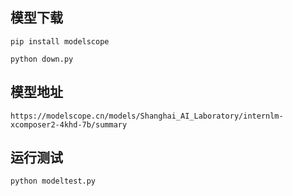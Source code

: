 ## 模型下载
```pip install modelscope```

```python down.py```
## 模型地址
```https://modelscope.cn/models/Shanghai_AI_Laboratory/internlm-xcomposer2-4khd-7b/summary```
## 运行测试
```python modeltest.py```
